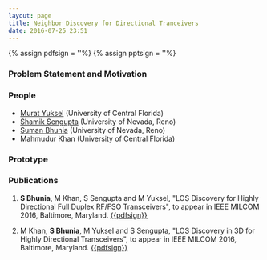```yaml
---
layout: page
title: Neighbor Discovery for Directional Tranceivers
date: 2016-07-25 23:51
---
```

{% assign pdfsign = '<i class="fa fa-file-pdf-o"></i>'%}
{% assign pptsign = '<i class="fa fa-file-powerpoint-o"></i>'%}



### Problem Statement and Motivation


### People
- [Murat Yuksel](https://www.cse.unr.edu/~yuksem/) (University of Central Florida)
- [Shamik Sengupta](https://www.cse.unr.edu/~shamik/) (University of Nevada, Reno)
- [Suman Bhunia](http://www.sbhunia.me) (University of Nevada, Reno)
- Mahmudur Khan (University of Central Florida)


### Prototype

### Publications
1. **S Bhunia**, M Khan, S Sengupta and M Yuksel, "LOS Discovery for Highly Directional Full Duplex RF/FSO Transceivers", to appear in IEEE MILCOM 2016, Baltimore, Maryland. [{{pdfsign}}](/publications/manuscripts/milcom_16_2d.pdf)

1. M Khan, **S Bhunia**, M Yuksel and S Sengupta, "LOS Discovery in 3D for Highly Directional Transceivers", to appear in IEEE MILCOM 2016, Baltimore, Maryland. [{{pdfsign}}](/publications/manuscripts/milcom_16_3d.pdf)
